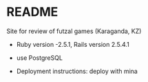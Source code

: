 # README
Site for review of futzal games (Karaganda, KZ)

* Ruby version -2.5.1, Rails version 2.5.4.1

* use PostgreSQL

* Deployment instructions: deploy with mina


